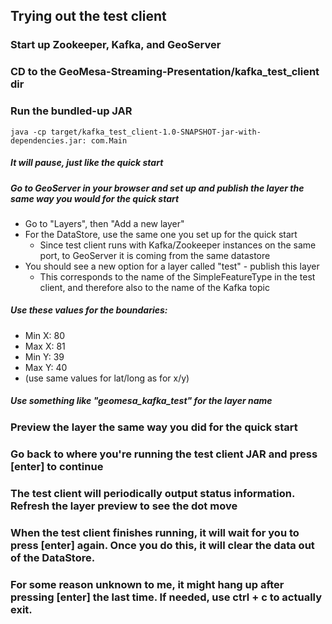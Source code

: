 ## Trying out the test client

### Start up Zookeeper, Kafka, and GeoServer

### CD to the GeoMesa-Streaming-Presentation/kafka_test_client dir

### Run the bundled-up JAR
``` java -cp target/kafka_test_client-1.0-SNAPSHOT-jar-with-dependencies.jar: com.Main ```
##### It will pause, just like the quick start
##### Go to GeoServer in your browser and set up and publish the layer the same way you would for the quick start
  * Go to "Layers", then "Add a new layer"
  * For the DataStore, use the same one you set up for the quick start
    * Since test client runs with Kafka/Zookeeper instances on the same port, to GeoServer it is coming from the same datastore
  * You should see a new option for a layer called "test" - publish this layer
    * This corresponds to the name of the SimpleFeatureType in the test client, and therefore also to the name of the Kafka topic
##### Use these values for the boundaries:
  * Min X: 80
  * Max X: 81
  * Min Y: 39
  * Max Y: 40
  * (use same values for lat/long as for x/y)
##### Use something like "geomesa_kafka_test" for the layer name

### Preview the layer the same way you did for the quick start

### Go back to where you're running the test client JAR and press [enter] to continue

### The test client will periodically output status information. Refresh the layer preview to see the dot move

### When the test client finishes running, it will wait for you to press [enter] again. Once you do this, it will clear the data out of the DataStore.

### For some reason unknown to me, it might hang up after pressing [enter] the last time. If needed, use ctrl + c to actually exit.
